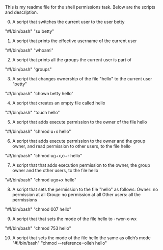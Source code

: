 This is my readme file for the shell permissions task. Below are the scripts and description.

0. A script that switches the current user to the user betty

"#!/bin/bash"
"su betty"

1. A script that prints the effective username of the current user

"#!/bin/bash"
"whoami"

2. A script that prints all the groups the current user is part of

"#!/bin/bash"
"groups"

3. A script that changes ownership of the file "hello" to the current user "betty"

"#!/bin/bash"
"chown betty hello"

4. A script that creates an empty file called hello

"#!/bin/bash"
"touch hello"

5. A script that adds execute permission to the owner of the file hello

"#!/bin/bash"
"chmod u+x hello"

6. A script that adds execute permission to the owner and the group owner, and read permission to other users, to the file hello

"#!/bin/bash"
"chmod ug+x,o+r hello"

7. A script that that adds execution permission to the owner, the group owner and the other users, to the file hello

"#!/bin/bash"
"chmod ugo+x hello"

8. A script that sets the permission to the file "hello" as follows:
Owner: no permission at all
Group: no permission at all
Other users: all the permissions

"#!/bin/bash"
"chmod 007 hello"

9. A script that  that sets the mode of the file hello to -rwxr-x-wx

"#!/bin/bash"
"chmod 753 hello"

10. A script that sets the mode of the file hello the same as olleh’s mode
"#!/bin/bash"
"chmod --reference=olleh hello"
